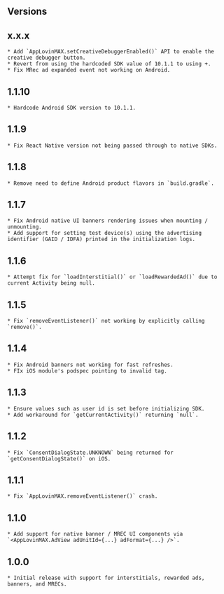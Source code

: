 ## Versions

## x.x.x
    * Add `AppLovinMAX.setCreativeDebuggerEnabled()` API to enable the creative debugger button.
    * Revert from using the hardcoded SDK value of 10.1.1 to using +.
    * Fix MRec ad expanded event not working on Android.
## 1.1.10
    * Hardcode Android SDK version to 10.1.1.
## 1.1.9
    * Fix React Native version not being passed through to native SDKs.
## 1.1.8
    * Remove need to define Android product flavors in `build.gradle`.
## 1.1.7
    * Fix Android native UI banners rendering issues when mounting / unmounting.
    * Add support for setting test device(s) using the advertising identifier (GAID / IDFA) printed in the initialization logs.
## 1.1.6
    * Attempt fix for `loadInterstitial()` or `loadRewardedAd()` due to current Activity being null.
## 1.1.5
    * Fix `removeEventListener()` not working by explicitly calling `remove()`.
## 1.1.4
    * Fix Android banners not working for fast refreshes.
    * FIx iOS module's podspec pointing to invalid tag.
## 1.1.3
    * Ensure values such as user id is set before initializing SDK.
    * Add workaround for `getCurrentActivity()` returning `null`.
## 1.1.2
    * Fix `ConsentDialogState.UNKNOWN` being returned for `getConsentDialogState()` on iOS.
## 1.1.1
    * Fix `AppLovinMAX.removeEventListener()` crash.
## 1.1.0
    * Add support for native banner / MREC UI components via `<AppLovinMAX.AdView adUnitId={...} adFormat={...} />`.
## 1.0.0
    * Initial release with support for interstitials, rewarded ads, banners, and MRECs.
